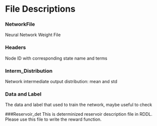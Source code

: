File Descriptions
===========================

### NetworkFile
Neural Network Weight File

### Headers
Node ID with corresponding state name and terms

### Interm_Distribution
Network intermediate output distribution: mean and std

### Data and Label
The data and label that used to train the network, maybe useful to check

###Reservoir_det
This is determinized reservoir description file in RDDL. Please use this file to write the reward function.

